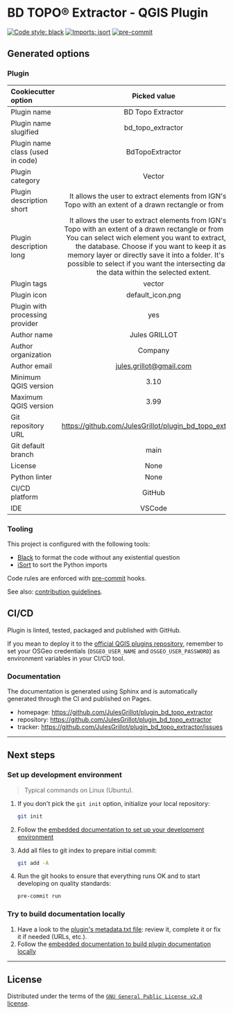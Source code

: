 # BD TOPO® Extractor - QGIS Plugin

[![Code style: black](https://img.shields.io/badge/code%20style-black-000000.svg)](https://github.com/psf/black)
[![Imports: isort](https://img.shields.io/badge/%20imports-isort-%231674b1?style=flat&labelColor=ef8336)](https://pycqa.github.io/isort/)
[![pre-commit](https://img.shields.io/badge/pre--commit-enabled-brightgreen?logo=pre-commit&logoColor=white)](https://github.com/pre-commit/pre-commit)

## Generated options

### Plugin

| Cookiecutter option | Picked value |
| :-- | :--: |
| Plugin name | BD Topo Extractor |
| Plugin name slugified | bd_topo_extractor |
| Plugin name class (used in code) | BdTopoExtractor |
| Plugin category | Vector |
| Plugin description short | It allows the user to extract elements from IGN's BD Topo with an extent of a drawn rectangle or from layer. |
| Plugin description long | It allows the user to extract elements from IGN's BD Topo with an extent of a drawn rectangle or from layer. You can select wich element you want to extract,from the database. Choose if you want to keep it as a memory layer or directly save it into a folder. It's also possible to select if you want the intersecting data or the data within the selected extent. |
| Plugin tags | vector |
| Plugin icon | default_icon.png |
| Plugin with processing provider | yes |
| Author name | Jules GRILLOT |
| Author organization | Company |
| Author email | <jules.grillot@gmail.com> |
| Minimum QGIS version | 3.10 |
| Maximum QGIS version | 3.99 |
| Git repository URL | <https://github.com/JulesGrillot/plugin_bd_topo_extractor> |
| Git default branch | main |
| License | None |
| Python linter | None |
| CI/CD platform | GitHub |
| IDE | VSCode |

### Tooling

This project is configured with the following tools:

- [Black](https://black.readthedocs.io/en/stable/) to format the code without any existential question
- [iSort](https://pycqa.github.io/isort/) to sort the Python imports

Code rules are enforced with [pre-commit](https://pre-commit.com/) hooks.

See also: [contribution guidelines](CONTRIBUTING.md).

## CI/CD

Plugin is linted, tested, packaged and published with GitHub.

If you mean to deploy it to the [official QGIS plugins repository](https://plugins.qgis.org/), remember to set your OSGeo credentials (`OSGEO_USER_NAME` and `OSGEO_USER_PASSWORD`) as environment variables in your CI/CD tool.

### Documentation

The documentation is generated using Sphinx and is automatically generated through the CI and published on Pages.

- homepage: <https://github.com/JulesGrillot/plugin_bd_topo_extractor>
- repository: <https://github.com/JulesGrillot/plugin_bd_topo_extractor>
- tracker: <https://github.com/JulesGrillot/plugin_bd_topo_extractor/issues>

----

## Next steps

### Set up development environment

> Typical commands on Linux (Ubuntu).

1. If you don't pick the `git init` option, initialize your local repository:

    ```sh
    git init
    ```

1. Follow the [embedded documentation to set up your development environment](./docs/development/environment.md)
1. Add all files to git index to prepare initial commit:

    ```sh
    git add -A
    ```

1. Run the git hooks to ensure that everything runs OK and to start developing on quality standards:

    ```sh
    pre-commit run
    ```

### Try to build documentation locally

1. Have a look to the [plugin's metadata.txt file](bd_topo_extractor/metadata.txt): review it, complete it or fix it if needed (URLs, etc.).
1. Follow the [embedded documentation to build plugin documentation locally](./docs/development/environment.md)

----

## License

Distributed under the terms of the [`GNU General Public License v2.0` license](LICENSE).
